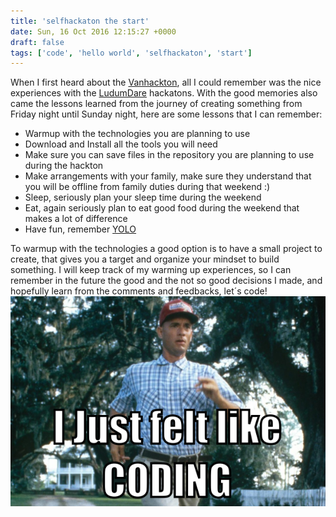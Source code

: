 ```yaml
---
title: 'selfhackaton the start'
date: Sun, 16 Oct 2016 12:15:27 +0000
draft: false
tags: ['code', 'hello world', 'selfhackaton', 'start']
---
```


When I first heard about the [Vanhackton](https://www.vanhack.com/hackathon/), all I could remember was the nice experiences with the [LudumDare](http://ludumdare.com/compo/) hackatons. With the good memories also came the lessons learned from the journey of creating something from Friday night until Sunday night, here are some lessons that I can remember:

*   Warmup with the technologies you are planning to use
*   Download and Install all the tools you will need
*   Make sure you can save files in the repository you are planning to use during the hackton
*   Make arrangements with your family, make sure they understand that you will be offline from family duties during that weekend :)
*   Sleep, seriously plan your sleep time during the weekend
*   Eat, again seriously plan to eat good food during the weekend that makes a lot of difference
*   Have fun, remember [YOLO](https://en.wikipedia.org/wiki/YOLO_(motto))

To warmup with the technologies a good option is to have a small project to create, that gives you a target and organize your mindset to build something. I will keep track of my warming up experiences, so I can remember in the future the good and the not so good decisions I made, and hopefully learn from the comments and feedbacks, let´s code! ![i-just-felt-like-coding](/images/2016/10/i-just-felt-like-coding.png)